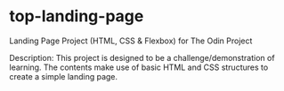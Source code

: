 # top-landing-page
Landing Page Project (HTML, CSS &amp; Flexbox) for The Odin Project

Description:
This project is designed to be a challenge/demonstration of learning. The contents
make use of basic HTML and CSS structures to create a simple landing page.

